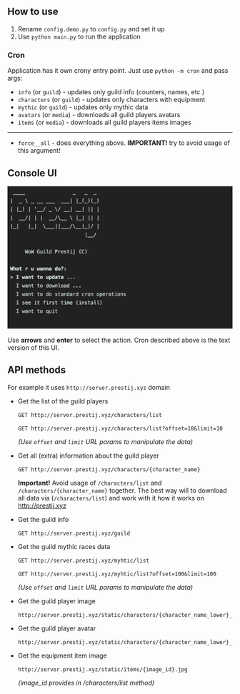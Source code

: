 ## How to use

1. Rename `config.demo.py` to `config.py` and set it up
2. Use `python main.py` to run the application

### Cron

Application has it own crony entry point. Just use `python -m cron` and pass args:
- `info` (or `guild`) - updates only guild info (counters, names, etc.)
- `characters` (or `guild`) - updates only characters with equipment
- `mythic` (or `guild`) - updates only mythic data
- `avatars` (or `media`) - downloads all guild players avatars
- `items` (or `media`) - downloads all guild players items images
---
- `force__all` - does everything above. **IMPORTANT!** try to avoid usage of this argument!

## Console UI
<img src="https://github.com/DiegoLing33/prestij.xyz-api/blob/prestij.xyz-api/assets/sceen0.png?raw=true" alt="Screen" />

Use **arrows** and **enter** to select the action. Cron described above is the text version of this UI.

## API methods

For example it uses `http://server.prestij.xyz` domain

- Get the list of the guild players
    ```
    GET http://server.prestij.xyz/characters/list
    ```
    ```
    GET http://server.prestij.xyz/characters/list?offset=10&limit=10
    ```
    *(Use `offset` and `limit` URL params to manipulate the data)*
    

- Get all (extra) information about the guild player
  ```
  GET http://server.prestij.xyz/characters/{character_name}
  ```
  **Important!** Avoid usage of `/characters/list` and `/characters/{character_name}` together. The best way will to download all data via (`/characters/list`) 
  and work with it how it works on http://prestij.xyz
  
- Get the guild info
    ```
    GET http://server.prestij.xyz/guild
    ```
  
- Get the guild mythic races data
    ```
    GET http://server.prestij.xyz/myhtic/list
    ```
    ```
    GET http://server.prestij.xyz/myhtic/list?offset=100&limit=100
    ```
  *(Use `offset` and `limit` URL params to manipulate the data)*
  
 - Get the guild player image
    ```
   http://server.prestij.xyz/static/characters/{character_name_lower}_main.png
   ```
   
 - Get the guild player avatar
     ```
   http://server.prestij.xyz/static/characters/{character_name_lower}_avatar.jpg
   ```
 
 - Get the equipment item image
     ```
   http://server.prestij.xyz/static/items/{image_id}.jpg
   ```
   *(image_id provides in /characters/list method)*
 
